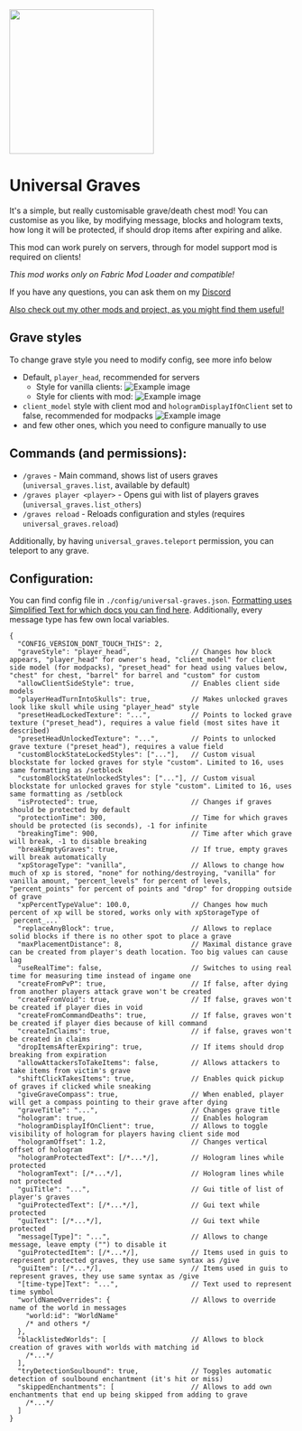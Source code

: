 <img src="https://i.imgur.com/bzeKsL1.png" width="256px"/>

# Universal Graves
It's a simple, but really customisable grave/death chest mod! 
You can customise as you like, by modifying message, blocks and hologram texts, how long it will be protected,
if should drop items after expiring and alike.

This mod can work purely on servers, through for model support mod is required on clients!

*This mod works only on Fabric Mod Loader and compatible!*

If you have any questions, you can ask them on my [Discord](https://pb4.eu/discord)

[Also check out my other mods and project, as you might find them useful!](https://pb4.eu)

## Grave styles
To change grave style you need to modify config, see more info below
* Default, `player_head`, recommended for servers
  - Style for vanilla clients: 
    ![Example image](https://i.imgur.com/hfyd10Q.png)
  - Style for clients with mod:
    ![Example image](https://i.imgur.com/045tdtV.png)
* `client_model` style with client mod and `hologramDisplayIfOnClient` set to false, recommended for modpacks
  ![Example image](https://i.imgur.com/lH0DwVK.png)
* and few other ones, which you need to configure manually to use


## Commands (and permissions):
- `/graves` - Main command, shows list of users graves (`universal_graves.list`, available by default)
- `/graves player <player>` - Opens gui with list of players graves (`universal_graves.list_others`)
- `/graves reload` - Reloads configuration and styles (requires `universal_graves.reload`)

Additionally, by having `universal_graves.teleport` permission, you can teleport to any grave.

## Configuration:
You can find config file in `./config/universal-graves.json`.
[Formatting uses Simplified Text for which docs you can find here](https://placeholders.pb4.eu/user/text-format/).
Additionally, every message type has few own local variables.

```json5
{
  "CONFIG_VERSION_DONT_TOUCH_THIS": 2,
  "graveStyle": "player_head",               // Changes how block appears, "player_head" for owner's head, "client_model" for client side model (for modpacks), "preset_head" for head using values below, "chest" for chest, "barrel" for barrel and "custom" for custom
  "allowClientSideStyle": true,              // Enables client side models
  "playerHeadTurnIntoSkulls": true,          // Makes unlocked graves look like skull while using "player_head" style
  "presetHeadLockedTexture": "...",          // Points to locked grave texture ("preset_head"), requires a value field (most sites have it described)
  "presetHeadUnlockedTexture": "...",        // Points to unlocked grave texture ("preset_head"), requires a value field
  "customBlockStateLockedStyles": ["..."],   // Custom visual blockstate for locked graves for style "custom". Limited to 16, uses same formatting as /setblock
  "customBlockStateUnlockedStyles": ["..."], // Custom visual blockstate for unlocked graves for style "custom". Limited to 16, uses same formatting as /setblock
  "isProtected": true,                       // Changes if graves should be protected by default
  "protectionTime": 300,                     // Time for which graves should be protected (is seconds), -1 for infinite
  "breakingTime": 900,                       // Time after which grave will break, -1 to disable breaking
  "breakEmptyGraves": true,                  // If true, empty graves will break automatically
  "xpStorageType": "vanilla",                // Allows to change how much of xp is stored, "none" for nothing/destroying, "vanilla" for vanilla amount, "percent_levels" for percent of levels, "percent_points" for percent of points and "drop" for dropping outside of grave
  "xpPercentTypeValue": 100.0,               // Changes how much percent of xp will be stored, works only with xpStorageType of `percent_...`
  "replaceAnyBlock": true,                   // Allows to replace solid blocks if there is no other spot to place a grave
  "maxPlacementDistance": 8,                 // Maximal distance grave can be created from player's death location. Too big values can cause lag
  "useRealTime": false,                      // Switches to using real time for measuring time instead of ingame one
  "createFromPvP": true,                     // If false, after dying from another players attack grave won't be created
  "createFromVoid": true,                    // If false, graves won't be created if player dies in void
  "createFromCommandDeaths": true,           // If false, graves won't be created if player dies because of kill command
  "createInClaims": true,                    // if false, graves won't be created in claims
  "dropItemsAfterExpiring": true,            // If items should drop breaking from expiration
  "allowAttackersToTakeItems": false,        // Allows attackers to take items from victim's grave
  "shiftClickTakesItems": true,              // Enables quick pickup of graves if clicked while sneaking
  "giveGraveCompass": true,                  // When enabled, player will get a compass pointing to their grave after dying
  "graveTitle": "...",                       // Changes grave title
  "hologram": true,                          // Enables hologram
  "hologramDisplayIfOnClient": true,         // Allows to toggle visibility of hologram for players having client side mod
  "hologramOffset": 1.2,                     // Changes vertical offset of hologram
  "hologramProtectedText": [/*...*/],        // Hologram lines while protected
  "hologramText": [/*...*/],                 // Hologram lines while not protected
  "guiTitle": "...",                         // Gui title of list of player's graves
  "guiProtectedText": [/*...*/],             // Gui text while protected
  "guiText": [/*...*/],                      // Gui text while protected
  "message[Type]": "...",                    // Allows to change message, leave empty ("") to disable it
  "guiProtectedItem": [/*...*/],             // Items used in guis to represent protected graves, they use same syntax as /give
  "guiItem": [/*...*/],                      // Items used in guis to represent graves, they use same syntax as /give
  "[time-type]Text": "...",                  // Text used to represent time symbol
  "worldNameOverrides": {                    // Allows to override name of the world in messages
    "world:id": "WorldName"
    /* and others */
  },
  "blacklistedWorlds": [                     // Allows to block creation of graves with worlds with matching id
    /*...*/
  ],
  "tryDetectionSoulbound": true,             // Toggles automatic detection of soulbound enchantment (it's hit or miss)
  "skippedEnchantments": [                   // Allows to add own enchantments that end up being skipped from adding to grave
    /*...*/
  ]          
}
```